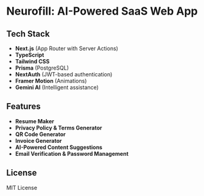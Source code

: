# Neurofill: AI-Powered SaaS Web App  

## Tech Stack  
- **Next.js** (App Router with Server Actions)  
- **TypeScript**  
- **Tailwind CSS**  
- **Prisma** (PostgreSQL)  
- **NextAuth** (JWT-based authentication)  
- **Framer Motion** (Animations)  
- **Gemini AI** (Intelligent assistance)  

## Features  
- **Resume Maker**  
- **Privacy Policy & Terms Generator**  
- **QR Code Generator**  
- **Invoice Generator**  
- **AI-Powered Content Suggestions**  
- **Email Verification & Password Management**  

## License  
MIT License  
